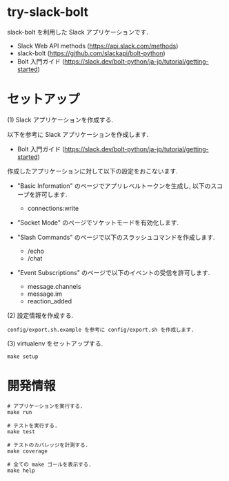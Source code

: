 # try-slack-bolt

slack-bolt を利用した Slack アプリケーションです.

 * Slack Web API methods (https://api.slack.com/methods)
 * slack-bolt (https://github.com/slackapi/bolt-python)
 * Bolt 入門ガイド (https://slack.dev/bolt-python/ja-jp/tutorial/getting-started)

# セットアップ

(1) Slack アプリケーションを作成する.

以下を参考に Slack アプリケーションを作成します.

 * Bolt 入門ガイド (https://slack.dev/bolt-python/ja-jp/tutorial/getting-started)

作成したアプリケーションに対して以下の設定をおこないます.

 * "Basic Information" のページでアプリレベルトークンを生成し, 以下のスコープを許可します.
   - connections:write

 * "Socket Mode" のページでソケットモードを有効化します.

 * "Slash Commands" のページで以下のスラッシュコマンドを作成します.
   - /echo
   - /chat

 * "Event Subscriptions" のページで以下のイベントの受信を許可します.
   - message.channels
   - message.im
   - reaction_added

(2) 設定情報を作成する.

    config/export.sh.example を参考に config/export.sh を作成します.

(3) virtualenv をセットアップする.

    make setup

# 開発情報

    # アプリケーションを実行する.
    make run

    # テストを実行する.
    make test

    # テストのカバレッジを計測する.
    make coverage

    # 全ての make ゴールを表示する.
    make help

